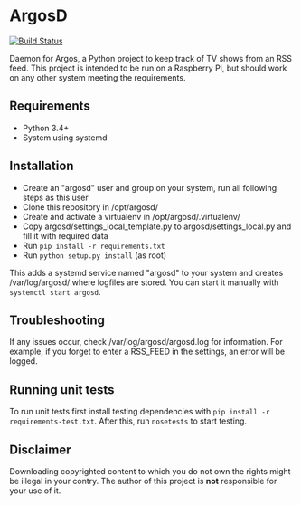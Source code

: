 # ArgosD
[![Build Status](https://travis-ci.org/danielkoster/argosd.svg?branch=master)](https://travis-ci.org/danielkoster/argosd)

Daemon for Argos, a Python project to keep track of TV shows from an RSS feed.
This project is intended to be run on a Raspberry Pi, but should work on any
other system meeting the requirements.

## Requirements
- Python 3.4+
- System using systemd

## Installation
- Create an "argosd" user and group on your system, run all following steps as this user
- Clone this repository in /opt/argosd/
- Create and activate a virtualenv in /opt/argosd/.virtualenv/
- Copy argosd/settings_local_template.py to argosd/settings_local.py and fill it with required data
- Run `pip install -r requirements.txt`
- Run `python setup.py install` (as root)

This adds a systemd service named "argosd" to your system
and creates /var/log/argosd/ where logfiles are stored.
You can start it manually with `systemctl start argosd`.

## Troubleshooting
If any issues occur, check /var/log/argosd/argosd.log for information.
For example, if you forget to enter a RSS_FEED in the settings, an error will be logged.

## Running unit tests
To run unit tests first install testing dependencies with `pip install -r requirements-test.txt`.
After this, run `nosetests` to start testing.

## Disclaimer
Downloading copyrighted content to which you do not own the rights might be illegal in your contry.
The author of this project is **not** responsible for your use of it.
